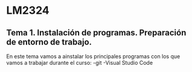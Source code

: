 # LM2324
## Tema 1. Instalación de programas. Preparación de entorno de trabajo.

En este tema vamos a ainstalar los principales programas con los que vamos a trabajar durante el curso:
-git
-Visual Studio Code